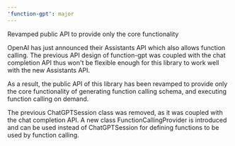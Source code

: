 ```yaml
---
'function-gpt': major
---
```


Revamped public API to provide only the core functionality

OpenAI has just announced their Assistants API which also allows function 
calling. The previous API design of function-gpt was coupled with the chat
completion API thus won't be flexible enough for this library to work well
with the new Assistants API. 

As a result, the public API of this library has been revamped to provide only
the core functionality of generating function calling schema, and executing
function calling on demand.

The previous ChatGPTSession class was removed, as it was coupled with the chat
completion API. A new class FunctionCallingProvider is introduced and can be
used instead of ChatGPTSession for defining functions to be used by function
calling.
